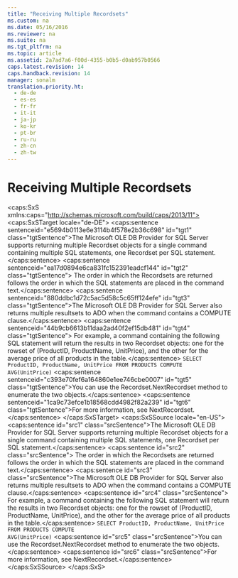 ```yaml
---
title: "Receiving Multiple Recordsets"
ms.custom: na
ms.date: 05/16/2016
ms.reviewer: na
ms.suite: na
ms.tgt_pltfrm: na
ms.topic: article
ms.assetid: 2a7ad7a6-f00d-4355-b0b5-d0ab957b0566
caps.latest.revision: 14
caps.handback.revision: 14
manager: sonalm
translation.priority.ht: 
  - de-de
  - es-es
  - fr-fr
  - it-it
  - ja-jp
  - ko-kr
  - pt-br
  - ru-ru
  - zh-cn
  - zh-tw
---
```

# Receiving Multiple Recordsets
<?xml version="1.0" encoding="utf-8"?>
<caps:SxS xmlns:caps="http://schemas.microsoft.com/build/caps/2013/11">
  <caps:SxSTarget locale="de-DE">
    <developerReferenceWithoutSyntaxDocument xsi:schemaLocation="http://ddue.schemas.microsoft.com/authoring/2003/5 http://dduestorage.blob.core.windows.net/ddueschema/developer.xsd" xmlns="http://ddue.schemas.microsoft.com/authoring/2003/5" xmlns:xlink="http://www.w3.org/1999/xlink" xmlns:xsi="http://www.w3.org/2001/XMLSchema-instance">
      <introduction>
        <para>
          <caps:sentence sentenceid="e5694b0113e6e3114b4f578e2b36c698" id="tgt1" class="tgtSentence">The <legacyLink xlink:href="99bc40c4-9181-4ca1-a06f-9a1a914a0b7b">Microsoft OLE DB Provider for SQL Server</legacyLink> supports returning multiple <legacyBold>Recordset</legacyBold> objects for a single command containing multiple SQL statements, one <legacyBold>Recordset</legacyBold> per SQL statement.</caps:sentence>
          <caps:sentence sentenceid="ea17d0894e6ca831fc152391eadcf144" id="tgt2" class="tgtSentence"> The order in which the <legacyBold>Recordset</legacyBold>s are returned follows the order in which the SQL statements are placed in the command text.</caps:sentence>
        </para>
        <para>
          <caps:sentence sentenceid="880ddbc1d72c5ac5d58c5c65ff124efe" id="tgt3" class="tgtSentence">The Microsoft OLE DB Provider for SQL Server also returns multiple resultsets to ADO when the command contains a COMPUTE clause.</caps:sentence>
          <caps:sentence sentenceid="44b9cb6613b11daa2ad40f2ef15db481" id="tgt4" class="tgtSentence"> For example, a command containing the following SQL statement will return the results in two <legacyBold>Recordset</legacyBold> objects: one for the rowset of (<legacyItalic>ProductID</legacyItalic>, <legacyItalic>ProductName</legacyItalic>, <legacyItalic>UnitPrice</legacyItalic>), and the other for the average price of all products in the table.</caps:sentence>
        </para>
        <code>SELECT ProductID, ProductName, UnitPrice 
  FROM PRODUCTS 
  COMPUTE AVG(UnitPrice)</code>
        <para>
          <caps:sentence sentenceid="c393e70fef6a164860e1ee746cbe0007" id="tgt5" class="tgtSentence">You can use the <legacyBold>Recordset.NextRecordset</legacyBold> method to enumerate the two objects.</caps:sentence>
        </para>
        <para>
          <caps:sentence sentenceid="1ca9c73efce1b18568cdd4982f82a239" id="tgt6" class="tgtSentence">For more information, see <legacyLink xlink:href="ab1fa449-a695-4987-b1ee-bc68f89418dd">NextRecordset</legacyLink>.</caps:sentence>
        </para>
      </introduction>
      <relatedTopics></relatedTopics>
    </developerReferenceWithoutSyntaxDocument>
  </caps:SxSTarget>
  <caps:SxSSource locale="en-US">
    <developerReferenceWithoutSyntaxDocument xsi:schemaLocation="http://ddue.schemas.microsoft.com/authoring/2003/5 http://dduestorage.blob.core.windows.net/ddueschema/developer.xsd" xmlns="http://ddue.schemas.microsoft.com/authoring/2003/5" xmlns:xlink="http://www.w3.org/1999/xlink" xmlns:xsi="http://www.w3.org/2001/XMLSchema-instance">
      <introduction>
        <para>
          <caps:sentence id="src1" class="srcSentence">The <legacyLink xlink:href="99bc40c4-9181-4ca1-a06f-9a1a914a0b7b">Microsoft OLE DB Provider for SQL Server</legacyLink> supports returning multiple <legacyBold>Recordset</legacyBold> objects for a single command containing multiple SQL statements, one <legacyBold>Recordset</legacyBold> per SQL statement.</caps:sentence>
          <caps:sentence id="src2" class="srcSentence"> The order in which the <legacyBold>Recordset</legacyBold>s are returned follows the order in which the SQL statements are placed in the command text.</caps:sentence>
        </para>
        <para>
          <caps:sentence id="src3" class="srcSentence">The Microsoft OLE DB Provider for SQL Server also returns multiple resultsets to ADO when the command contains a COMPUTE clause.</caps:sentence>
          <caps:sentence id="src4" class="srcSentence"> For example, a command containing the following SQL statement will return the results in two <legacyBold>Recordset</legacyBold> objects: one for the rowset of (<legacyItalic>ProductID</legacyItalic>, <legacyItalic>ProductName</legacyItalic>, <legacyItalic>UnitPrice</legacyItalic>), and the other for the average price of all products in the table.</caps:sentence>
        </para>
        <code>SELECT ProductID, ProductName, UnitPrice 
  FROM PRODUCTS 
  COMPUTE AVG(UnitPrice)</code>
        <para>
          <caps:sentence id="src5" class="srcSentence">You can use the <legacyBold>Recordset.NextRecordset</legacyBold> method to enumerate the two objects.</caps:sentence>
        </para>
        <para>
          <caps:sentence id="src6" class="srcSentence">For more information, see <legacyLink xlink:href="ab1fa449-a695-4987-b1ee-bc68f89418dd">NextRecordset</legacyLink>.</caps:sentence>
        </para>
      </introduction>
      <relatedTopics></relatedTopics>
    </developerReferenceWithoutSyntaxDocument>
  </caps:SxSSource>
</caps:SxS>